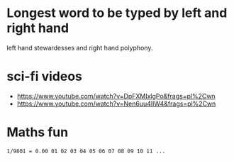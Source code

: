 # Longest word to be typed by left and right hand
left hand stewardesses and right hand polyphony.

# sci-fi videos
- https://www.youtube.com/watch?v=DpFXMIxlgPo&frags=pl%2Cwn
- https://www.youtube.com/watch?v=Nen6uu4IlW4&frags=pl%2Cwn

# Maths fun
`1/9801 = 0.00 01 02 03 04 05 06 07 08 09 10 11 ...`
